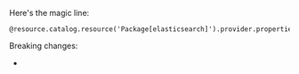 Here's the magic line:

    @resource.catalog.resource('Package[elasticsearch]').provider.properties[:version]

Breaking changes:

-
